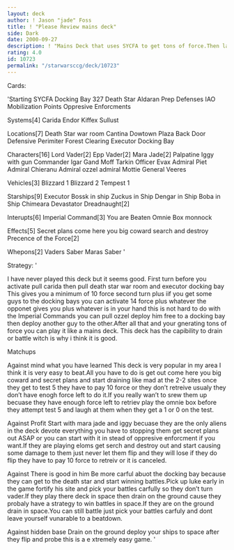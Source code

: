 ```yaml
---
layout: deck
author: ! Jason "jade" Foss
title: ! "Please Review mains deck"
side: Dark
date: 2000-09-27
description: ! "Mains Deck that uses SYCFA to get tons of force.Then lays the smack on them."
rating: 4.0
id: 10723
permalink: "/starwarsccg/deck/10723"
---
```

Cards: 

'Starting
SYCFA
Docking Bay 327
Death Star
Aldaran
Prep Defenses
IAO
Mobilization Points
Oppresive Enforcments

Systems[4]
Carida
Endor
Kiffex
Sullust


Locations[7]
Death Star war room
Cantina
Dowtown Plaza
Back Door
Defensive Perimiter
Forest Clearing
Executor Docking Bay

Characters[16]
Lord Vader[2]
Epp Vader[2]
Mara Jade[2]
Palpatine
Iggy with gun
Commander Igar
Gand Moff Tarkin
Officer Evax
Admiral Piet
Admiral Chieranu
Admiral ozzel
admiral Mottie
General Veeres

Vehicles[3]
Blizzard 1
Blizzard 2
Tempest 1

Starships[9]
Executor
Bossk in ship
Zuckus in Ship
Dengar in Ship
Boba in Ship
Chimeara
Devastator
Dreadnaught[2]

Interupts[6]
Imperial Command[3]
You are Beaten
Omnie Box
monnock

Effects[5]
Secret plans
come here you big coward
search and destroy
Precence of the Force[2]

Whepons[2]
Vaders Saber
Maras Saber
'

Strategy: '

I have never played this deck but it seems good.
First turn before you activate pull carida then pull death star war room and executor docking bay
This gives you a minimum of 10 force second turn plus iif you get some guys to the docking bays you can activate 14 force plus whatever the opponet gives you plus whatever is in your hand this is not hard to do with the Imperial Commands you can pull ozzel deploy him free to a docking bay then deploy another guy to the other.After all that and your gnerating tons of force you can play it like a mains deck. This deck has the capibility to drain or battle witch is why i think it is good.

Matchups

Against mind what you have learned
This deck is very popular in my area I think it is very easy to beat.All you have to do is get out come here you big coward and secret plans and start draining like mad at the 2-2 sites once they get to test 5 they have to pay 10 force or they don’t retreive usualy they don’t have enogh force left to do it.If you really wan’t to srew them up becuase they have enough force left to retriev play the omnie box before they attempt test 5 and laugh at them when they get a 1 or 0 on the test.

Against Profit
Start with mara jade and iggy becuase they are the only aliens in the deck devote everything you have to stopping them get secret plans out ASAP or you can start with it in stead of oppresive enforcment if you want.If they are playing eloms get serch and destroy out and start causing some damage to them just never let them flip and they will lose if they do flip they have to pay 10 force to retreiv or it is canceled.

Against There is good in him
Be more carful abuot the docking bay because they can get to the death star and start winning battles.Pick up luke early in the game fortify his site and pick your battles carfully so they don’t turn vader.If they play there deck in space then drain on the ground cause they probaly have a strategy to win battles in space.If they are on the ground drain in space.You can still battle just pick your battles carfuly and dont leave yourself vunarable to a beatdown.

Against hidden base
Drain on the ground deploy your ships to space after they flip and probe this is a e xtremely easy game.  '
